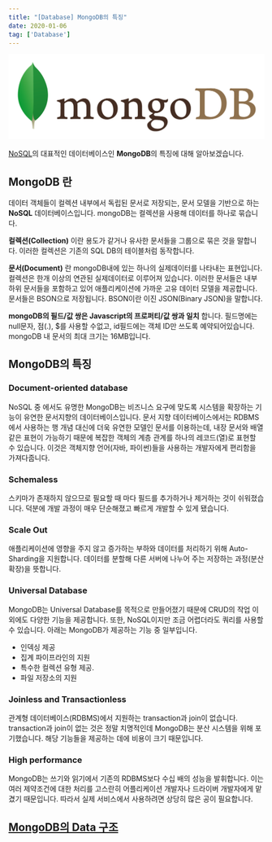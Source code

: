 ```yaml
---
title: "[Database] MongoDB의 특징"
date: 2020-01-06
tag: ['Database']
---
```


![mongoDB-logo](./images/mongo-db-logo.png)

[NoSQL](https://passwd10.github.io/posts/sql-vs-nosql)의 대표적인 데이터베이스인 **MongoDB**의 특징에 대해 알아보겠습니다.

## MongoDB 란

데이터 객체들이 컬렉션 내부에서 독립된 문서로 저장되는, 문서 모델을 기반으로 하는 **NoSQL** 데이터베이스입니다. mongoDB는 컬렉션을 사용해 데이터를 하나로 묶습니다.

**컬렉션(Collection)** 이란 용도가 같거나 유사한 문서들을 그룹으로 묶은 것을 말합니다. 이러한 컬렉션은 기존의 SQL DB의 테이블처럼 동작합니다.

**문서(Document)** 란 mongoDB내에 있는 하나의 실제데이터를 나타내는 표현입니다. 컬렉션은 한개 이상의 연관된 실제데이터로 이루어져 있습니다. 이러한 문서들은 내부 하위 문서들을 포함하고 있어 애플리케이션에 가까운 고유 데이터 모델을 제공합니다. 문서들은 BSON으로 저장됩니다. BSON이란 이진 JSON(Binary JSON)을 말합니다.

**mongoDB의 필드/값 쌍은 Javascript의 프로퍼티/값 쌍과 일치** 합니다.
필드명에는 null문자, 점(.), $를 사용할 수없고, id필드에는 객체 ID만 쓰도록 예약되어있습니다.
mongoDB 내 문서의 최대 크기는 16MB입니다.

## MongoDB의 특징

### Document-oriented database

NoSQL 중 에서도 유명한 MongoDB는 비즈니스 요구에 맞도록 시스템을 확장하는 기능이 유연한 문서지향의 데이터베이스입니다. 문서 지향 데이터베이스에서는 RDBMS에서 사용하는 행 개념 대신에 더욱 유연한 모델인 문서를 이용하는데, 내장 문서와 배열 같은 표현이 가능하기 때문에 복잡한 객체의 계층 관계를 하나의 레코드(열)로 표현할 수 있습니다. 이것은 객체지향 언어(자바, 파이썬)들을 사용하는 개발자에게 편리함을 가져다줍니다.

### Schemaless

스키마가 존재하지 않으므로 필요할 때 마다 필드를 추가하거나 제거하는 것이 쉬워졌습니다. 덕분에 개발 과정이 매우 단순해졌고 빠르게 개발할 수 있게 됐습니다.

### Scale Out

애플리케이션에 영향을 주지 않고 증가하는 부하와 데이터를 처리하기 위해 Auto-Sharding을 지원합니다. 데이터를 분할해 다른 서버에 나누어 주는 저장하는 과정(분산 확장)을 뜻합니다.

### Universal Database

MongoDB는 Universal Database를 목적으로 만들어졌기 때문에 CRUD의 작업 이외에도 다양한 기능을 제공합니다. 또한, NoSQL이지만 조금 어렵더라도 쿼리를 사용할 수 있습니다. 아래는 MongoDB가 제공하는 기능 중 일부입니다.

- 인덱싱 제공
- 집계 파이프라인의 지원
- 특수한 컬렉션 유형 제공.
- 파일 저장소의 지원

### Joinless and Transactionless

관계형 데이터베이스(RDBMS)에서 지원하는 transaction과 join이 없습니다. transaction과 join이 없는 것은 정말 치명적인데 MongoDB는 분산 시스템을 위해 포기했습니다. 해당 기능들을 제공하는 데에 비용이 크기 때문입니다.

### High performance

MongoDB는 쓰기와 읽기에서 기존의 RDBMS보다 수십 배의 성능을 발휘합니다. 이는 여러 제약조건에 대한 처리를 고스란히 어플리케이션 개발자나 드라이버 개발자에게 맡겼기 때문입니다. 따라서 실제 서비스에서 사용하려면 상당히 많은 공이 필요합니다.

## [MongoDB의 Data 구조](https://docs.mongodb.com/manual/core/data-model-design/)